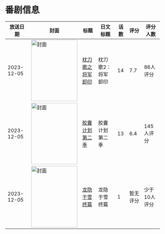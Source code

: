 # 番剧信息

|放送日期|封面|标题|日文标题|话数|评分|评分人数|
|---|---|---|---|---|---|---|
|2023-12-05|<img src="https://lain.bgm.tv/pic/cover/c/10/8d/345812_CqxkQ.jpg" alt="封面" style="width:150px;height:200px;object-fit:cover;">|[枕刀歌之将军卸印](https://bangumi.tv/subject/345812)|枕刀歌2：将军卸印|14|7.7|86人评分|
|2023-12-05|<img src="https://lain.bgm.tv/pic/cover/c/0d/f4/406466_1sxJp.jpg" alt="封面" style="width:150px;height:200px;object-fit:cover;">|[胶囊计划 第二季](https://bangumi.tv/subject/406466)|胶囊计划 第二季|13|6.4|145人评分|
|2023-12-05|<img src="https://lain.bgm.tv/pic/cover/c/9b/cf/467714_gvVzu.jpg" alt="封面" style="width:150px;height:200px;object-fit:cover;">|[龙隐于雪 终篇](https://bangumi.tv/subject/467714)|龙隐于雪 终篇|1|暂无评分|少于10人评分|

